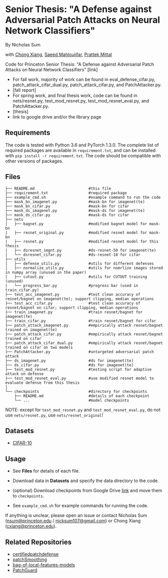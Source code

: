 # Senior Thesis: "A Defense against Adversarial Patch Attacks on Neural Network Classifiers"
By Nicholas Sum

with [Chong Xiang](http://xiangchong.xyz/), [Saeed Mahloujifar](https://smahloujifar.github.io/), [Prattek Mittal](https://www.princeton.edu/~pmittal/)


Code for Princeton Senior Thesis: "A Defense against Adversarial Patch Attacks on Neural Network Classifiers" [link]

- For fall work, majority of work can be found in eval_defense_cifar.py, patch_attack_cifar_dual.py, patch_attack_cifar.py, and PatchAttacker.py. 
- [fall report]
- For spring work, and final thesis work, code can be found in nets/resnet.py, test_mod_resnet.py, test_mod_resnet_eval.py, and PatchAttacker.py. 
- [thesis]
- link to google drive and/or the library page

## Requirements
The code is tested with Python 3.6 and PyTorch 1.3.0. The complete list of required packages are available in `requirement.txt`, and can be installed with `pip install -r requirement.txt`. The code should be compatible with other versions of packages.

## Files
```shell
├── README.md                        #this file 
├── requirement.txt                  #required package
├── example_cmd.sh                   #example command to run the code
├── mask_bn_imagenet.py              #mask-bn for imagenet(te)
├── mask_bn_cifar.py                 #mask-bn for cifar
├── mask_ds_imagenet.py              #mask-ds for imagenet(te)
├── mask_ds_cifar.py                 #mask-ds for cifar
├── nets
|   ├── bagnet.py                    #modified bagnet model for mask-bn
|   ├── resnet_original.py           #modified resnet model for mask-bn
|   ├── resnet.py                    #modified resnet model for this thesis
|   ├── dsresnet_imgnt.py            #ds-resnet-50 for imagenet(te)
|   └── dsresnet_cifar.py            #ds-resnet-18 for cifar
├── utils
|   ├── defense_utils.py             #utils for different defenses
|   ├── normalize_utils.py           #utils for nomrlize images stored in numpy array (unused in the paper)
|   ├── cutout.py                    #utils for CUTOUT training (unused)
|   └── progress_bar.py              #progress bar (used in train_cifar.py)
├── test_acc_imagenet.py             #test clean accuracy of resnet/bagnet on imagenet(te); support clipping, median operations
├── test_acc_cifar.py                #test clean accuracy of resnet/bagnet on cifar; support clipping, median operations
├── train_imagenet.py                #train resnet/bagnet for imagenet(te)
├── train_cifar.py                   #train resnet/bagnet for cifar
├── patch_attack_imagenet.py         #empirically attack resnet/bagnet trained on imagenet(te)
├── patch_attack_cifar.py            #empirically attack resnet/bagnet trained on cifar
├── patch_attack_cifar_dual.py       #empirically attack resnet/bagnet trained on cifar on two models
├── PatchAttacker.py                 #untargeted adversarial patch attack 
├── ds_imagenet.py                   #ds for imagenet(te)
├── ds_cifar.py                      #ds for imagenet(te)
├── test_mod_resnet.py               #testing script for adaptive attack on defense
├── test_mod_resnet_eval.py          #use modified resnet model to evaluate defense from this thesis
|
└── checkpoints                      #directory for checkpoints
    ├── README.md                    #details of each checkpoint
    └── ...                          #model checkpoints
```
NOTE: except for `test_mod_resnet.py` and `test_mod_resnet_eval.py`, do not use `nets/resnet.py`, use `nets/resnet_original`!

## Datasets
- [CIFAR-10](https://www.cs.toronto.edu/~kriz/cifar.html)

## Usage
- See **Files** for details of each file. 

- Download data in **Datasets** and specify the data directory to the code.

- (optional) Download checkpoints from Google Drive [link](https://drive.google.com/drive/folders/1u5RsCuZNf7ddWW0utI4OrgWGmJCUDCuT?usp=sharing) and move them to `checkpoints`.

- See `example_cmd.sh` for example commands for running the code.

If anything is unclear, please open an issue or contact Nicholas Sum (nsum@princeton.edu / nicksum107@gmail.com) or Chong Xiang (cxiang@princeton.edu).

## Related Repositories
- [certifiedpatchdefense](https://github.com/Ping-C/certifiedpatchdefense)
- [patchSmoothing](https://github.com/alevine0/patchSmoothing)
- [bag-of-local-features-models](https://github.com/wielandbrendel/bag-of-local-features-models)
- [PatchGuard](https://github.com/inspire-group/PatchGuard)
